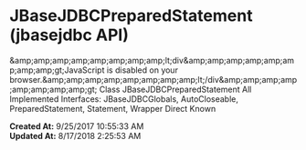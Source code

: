 # JBaseJDBCPreparedStatement (jbasejdbc API)

&amp;amp;amp;amp;amp;amp;amp;amp;amp;lt;div&amp;amp;amp;amp;amp;amp;amp;amp;amp;gt;JavaScript is disabled on your browser.&amp;amp;amp;amp;amp;amp;amp;amp;amp;lt;/div&amp;amp;amp;amp;amp;amp;amp;amp;amp;gt; Class JBaseJDBCPreparedStatement All Implemented Interfaces: JBaseJDBCGlobals, AutoCloseable, PreparedStatement, Statement, Wrapper Direct Known  

**Created At:** 9/25/2017 10:55:33 AM  
**Updated At:** 8/17/2018 2:25:53 AM  

